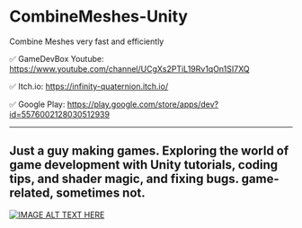 # CombineMeshes-Unity
Combine Meshes very fast and efficiently

✅ GameDevBox Youtube: https://www.youtube.com/channel/UCgXs2PTiL19Rv1qOn1SI7XQ

✅ Itch.io: https://infinity-quaternion.itch.io/

✅ Google Play: https://play.google.com/store/apps/dev?id=5576002128030512939

--------------------------------------------------------------------
Just a guy making games.
Exploring the world of game development with Unity tutorials, coding tips, and shader magic, and fixing bugs.
game-related, sometimes not.
--------------------------------------------------------------------

[![IMAGE ALT TEXT HERE](http://img.youtube.com/vi/K-zw3QFaTqg/0.jpg)](https://www.youtube.com/watch?v=K-zw3QFaTqg)
